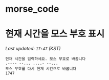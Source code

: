 # morse_code
# 현재 시간을 모스 부호 표시
<!-- MORSE_TIME_START -->
_Last updated: `17:47` (KST)_

```
현재 시간을 입력하세요. 모스 부호로 바꿉니다
.---- --... ....- --...
모스 부호를 다시 현재 시간으로 바꿉니다
1747
```
<!-- MORSE_TIME_END -->
